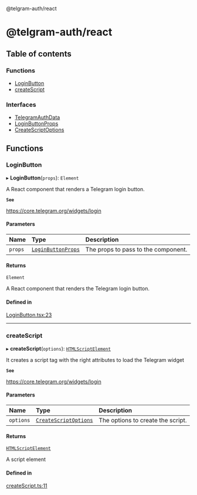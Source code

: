 @telgram-auth/react

# @telgram-auth/react

## Table of contents

### Functions

- [LoginButton](README.md#loginbutton)
- [createScript](README.md#createscript)

### Interfaces

- [TelegramAuthData](interfaces/TelegramAuthData.md)
- [LoginButtonProps](interfaces/LoginButtonProps.md)
- [CreateScriptOptions](interfaces/CreateScriptOptions.md)

## Functions

### LoginButton

▸ **LoginButton**(`props`): `Element`

A React component that renders a Telegram login button.

**`See`**

https://core.telegram.org/widgets/login

#### Parameters

| Name | Type | Description |
| :------ | :------ | :------ |
| `props` | [`LoginButtonProps`](interfaces/LoginButtonProps.md) | The props to pass to the component. |

#### Returns

`Element`

A React component that renders the Telegram login button.

#### Defined in

[LoginButton.tsx:23](https://github.com/manzoorwanijk/telegram-auth/blob/7c2bc06/packages/react/src/LoginButton.tsx#L23)

___

### createScript

▸ **createScript**(`options`): [`HTMLScriptElement`]( https://developer.mozilla.org/en-US/docs/Web/API/HTMLScriptElement )

It creates a script tag with the right attributes to load the Telegram widget

**`See`**

https://core.telegram.org/widgets/login

#### Parameters

| Name | Type | Description |
| :------ | :------ | :------ |
| `options` | [`CreateScriptOptions`](interfaces/CreateScriptOptions.md) | The options to create the script. |

#### Returns

[`HTMLScriptElement`]( https://developer.mozilla.org/en-US/docs/Web/API/HTMLScriptElement )

A script element

#### Defined in

[createScript.ts:11](https://github.com/manzoorwanijk/telegram-auth/blob/7c2bc06/packages/react/src/createScript.ts#L11)
